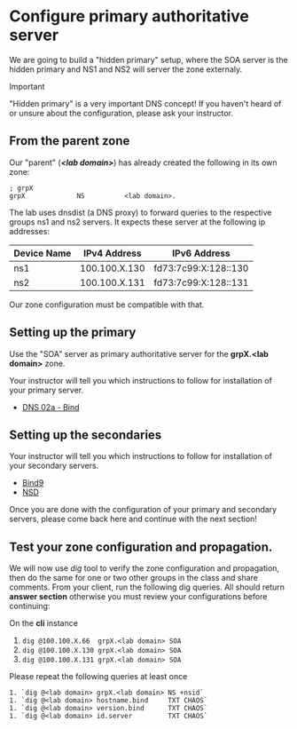# Configure primary authoritative server

We are going to build a "hidden primary" setup, where the SOA server is the hidden primary and NS1 and NS2
will server the zone externaly.

> [!IMPORTANT]
> "Hidden primary" is a very important DNS concept! 
> If you haven't heard of or unsure about the 
> configuration, please ask your instructor. 

## From the parent zone

Our "parent" (***\<lab domain\>***) has already created the following in its own zone:

```
; grpX
grpX             NS          <lab domain>.
```

The lab uses dnsdist (a DNS proxy) to forward queries to the 
respective groups ns1 and ns2 servers. It expects these server at the
following ip addresses:

| Device Name   | IPv4 Address   | IPv6 Address         | 
| ------------- | -------------- | -------------------- |
| ns1           | 100.100.X.130  | fd73:7c99:X:128::130 |
| ns2           | 100.100.X.131  | fd73:7c99:X:128::131 |

Our zone configuration must be compatible with that.

## Setting up the primary

Use the "SOA" server as primary authoritative server for the  **grpX.\<lab domain\>** zone.

Your instructor will tell you which instructions to follow for installation of your primary server.

- [DNS 02a - Bind](http://DNS%2002a%20-%20Primary%20Bind.md) 

## Setting up the secondaries

Your instructor will tell you which instructions to follow for installation of your secondary servers.

- [Bind9]([http://DNS%2002b%20-%20Secondary%20Bind.md](https://github.com/icann/OCTO-TE-labs/blob/extended/DNS%2002b%20-%20Secondary%20Bind.md))
- [NSD](http://DNS%2002b%20-%20Secondary%20NSD)

Once you are done with the configuration of your primary and secondary servers, please come back here and continue with the next section!

## Test your zone configuration and propagation.

We will now use *dig* tool to verify the zone configuration and propagation, then do the same for one or two other groups in the class and share comments. From your client, run the following dig queries. All should return **answer section** otherwise you must review your configurations before continuing:

On the **cli** instance

1. `dig @100.100.X.66  grpX.<lab domain> SOA`
1. `dig @100.100.X.130 grpX.<lab domain> SOA`
1. `dig @100.100.X.131 grpX.<lab domain> SOA`

Please repeat the following queries at least once
```
1. `dig @<lab domain> grpX.<lab domain> NS +nsid`
1. `dig @<lab domain> hostname.bind     TXT CHAOS`
1. `dig @<lab domain> version.bind      TXT CHAOS`
1. `dig @<lab domain> id.server         TXT CHAOS`
```
